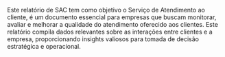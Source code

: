 Este relatório de SAC tem como objetivo o Serviço de Atendimento ao cliente, é um documento essencial para empresas que buscam monitorar, avaliar e melhorar a qualidade do atendimento oferecido aos clientes. Este relatório compila dados relevantes sobre as interações entre clientes e a empresa, proporcionando insights valiosos para tomada de decisão estratégica e operacional. 

